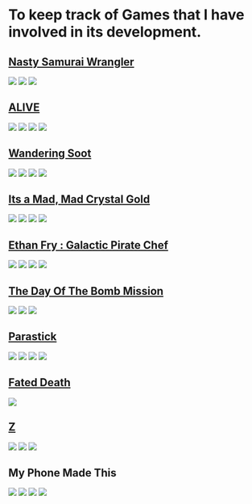 # To keep track of Games that I have involved in its development.

## [Nasty Samurai Wrangler](https://globalgamejam.org/2018/games/nasty-samurai-wrangler)

<img src="GameProjects/Images/SamuraiWrangler01.png?raw=true"/> <img src="GameProjects/Images/SamuraiWrangler02.png?raw=true"/>
<img src="GameProjects/Images/SamuraiWrangler03.png?raw=true"/>

## [ALIVE](https://kdu.itch.io/adt11presents-alive)

<img src="GameProjects/Images/ALIVE01.png?raw=true"/> <img src="GameProjects/Images/ALIVE02.png?raw=true"/>
<img src="GameProjects/Images/ALIVE03.png?raw=true"/> <img src="GameProjects/Images/ALIVE04.png?raw=true"/>

## [Wandering Soot](https://ldjam.com/events/ludum-dare/42/wandering-soot)

<img src="GameProjects/Images/WanderingSoot01.png?raw=true"/> <img src="GameProjects/Images/WanderingSoot02.png?raw=true"/>
<img src="GameProjects/Images/WanderingSoot03.png?raw=true"/> <img src="GameProjects/Images/WanderingSoot04.png?raw=true"/>

## [Its a Mad, Mad Crystal Gold](https://acekugen.itch.io/its-a-mad-mad-crystal-gold)

<img src="GameProjects/Images/Madmad01.png?raw=true"/> <img src="GameProjects/Images/Madmad02.png?raw=true"/>
<img src="GameProjects/Images/Madmad03.png?raw=true"/> <img src="GameProjects/Images/Madmad04.png?raw=true"/>

## [Ethan Fry : Galactic Pirate Chef](https://play.google.com/store/apps/details?id=com.DejaVu.CookiingSpacePirate&hl=en)

<img src="GameProjects/Images/EthanFry01.png?raw=true"/> <img src="GameProjects/Images/EthanFry02.png?raw=true"/>
<img src="GameProjects/Images/EthanFry03.png?raw=true"/> <img src="GameProjects/Images/EthanFry04.png?raw=true"/>

## [The Day Of The Bomb Mission](https://globalgamejam.org/2019/games/day-bomb-mission)

<img src="GameProjects/Images/BombMission01.jpg?raw=true"/> <img src="GameProjects/Images/BombMission02.jpg?raw=true"/>
<img src="GameProjects/Images/BombMission03.jpg?raw=true"/>

## [Parastick](https://ldjam.com/events/ludum-dare/44/parastick)

<img src="GameProjects/Images/Parastick01.png?raw=true"/> <img src="GameProjects/Images/Parastick02.png?raw=true"/>
<img src="GameProjects/Images/Parastick03.png?raw=true"/> <img src="GameProjects/Images/Parastick04.png?raw=true"/>

## [Fated Death](https://acekugen.itch.io/fateddeath)

<img src="GameProjects/Images/FataedDeath01.png?raw=true"/> 

## [Z](https://pfjinn.itch.io/z)

<img src="GameProjects/Images/Z01.png?raw=true"/> <img src="GameProjects/Images/Z02.png?raw=true"/>
<img src="GameProjects/Images/Z03.png?raw=true"/>

## My Phone Made This

<img src="GameProjects/Images/SEAGameJam01.jpg?raw=true"/> <img src="GameProjects/Images/SEAGameJam02.jpg?raw=true"/>
<img src="GameProjects/Images/SEAGameJam03.jpg?raw=true"/> <img src="GameProjects/Images/SEAGameJam04.jpg?raw=true"/>
